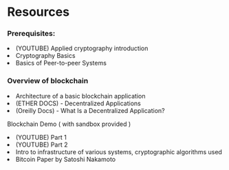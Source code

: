 <h1>Resources</h1>

<h3> Prerequisites: </h3>
<li href = "https://www.youtube.com/watch?v=3rmCGsCYJF8">
  (YOUTUBE) Applied cryptography introduction
</li>
<li href = "https://modex.tech/cryptography-101/">
  Cryptography Basics 
</li>
<li href = "https://www.cl.cam.ac.uk/teaching/2003/AdvSysTop/grid-p2p-paper.pdf">
  Basics of Peer-to-peer Systems
</li>



<h3> Overview of blockchain </h3>
  <li href = "https://www.preethikasireddy.com/post/the-architecture-of-a-web-3-0-application">
    Architecture of a basic blockchain application
  </li>
  <li href = "https://ethereum.org/en/dapps/#what-are-dapps">
    (ETHER DOCS) - Decentralized Applications
  </li>
  <li href = "https://www.oreilly.com/library/view/decentralized-applications/9781491924532/ch01.htmls">
    (Oreilly Docs) - What Is a Decentralized Application?
  </li>
  <p> Blockchain Demo ( with sandbox provided ) </p>
  <li href = "https://www.youtube.com/watch?v=_160oMzblY8">
    (YOUTUBE) Part 1 
  </li>
  <li href = "https://www.youtube.com/watch?v=xIDL_akeras">
    (YOUTUBE) Part 2 
  </li>
  
  <li href = "https://iopscience.iop.org/article/10.1088/1742-6596/1168/3/032077/pdf">
    Intro to infrastructure of various systems, cryptographic algorithms used
  </li>

<li href = "https://bitcoin.org/bitcoin.pdf">
  Bitcoin Paper by Satoshi Nakamoto
</li>
